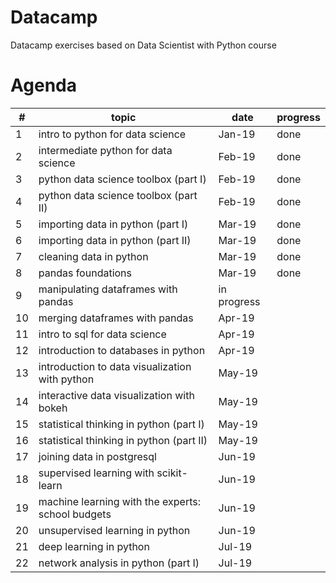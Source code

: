 # Datacamp
Datacamp exercises based on Data Scientist with Python course

# Agenda

#| topic	| date	| progress
-| ------ | ----- | --------
1 | intro to python for data science	| Jan-19	| done
2 | intermediate python for data science	| Feb-19	| done
3 | python data science toolbox (part I)	| Feb-19	| done
4 | python data science toolbox (part II)	| Feb-19	| done
5 | importing data in python (part I)	| Mar-19	| done
6 | importing data in python (part II)	| Mar-19	| done
7 | cleaning data in python	| Mar-19	| done
8 | pandas foundations	| Mar-19	| done
9 | manipulating dataframes with pandas	| in progress	
10 | merging dataframes with pandas	| Apr-19	
11 | intro to sql for data science	| Apr-19	
12 | introduction to databases in python	| Apr-19	
13 | introduction to data visualization with python	| May-19	
14 | interactive data visualization with bokeh	| May-19	
15 | statistical thinking in python (part I)	| May-19	
16 | statistical thinking in python (part II)	| May-19	
17 | joining data in postgresql	| Jun-19	
18 | supervised learning with scikit-learn	| Jun-19	
19 | machine learning with the experts: school budgets	| Jun-19	
20 | unsupervised learning in python	| Jun-19	
21 | deep learning in python	| Jul-19	
22 | network analysis in python (part I)	| Jul-19	




